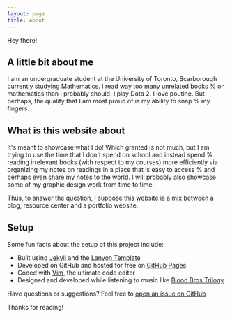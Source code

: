 ```yaml
---
layout: page
title: About
---
```


<p class="message">
  Hey there!
</p>

## A little bit about me

I am an undergraduate student at the University of Toronto, Scarborough currently studying Mathematics. I read way too many unrelated books %
on mathematics than I probably should. I play Dota 2. I love poutine. But perhaps, the quality that I am most proud of is my ability to snap %
my fingers.

## What is this website about

It's meant to showcase what I do! Which granted is not much, but I am trying to use the time that I don't spend on school and instead spend %
reading irrelevant books (with respect to my courses) more efficiently via organizing my notes on readings in a place that is easy to access %
and perhaps even share my notes to the world. I will probably also showcase some of my graphic design work from time to time.

Thus, to answer the question, I suppose this website is a mix between a blog, resource center and a portfolio website.

## Setup

Some fun facts about the setup of this project include:

* Built using [Jekyll](http://jekyllrb.com) and the [Lanyon Template](https://github.com/poole/lanyon) 
* Developed on GitHub and hosted for free on [GitHub Pages](https://pages.github.com)
* Coded with [Vim](http://vim.org), the ultimate code editor
* Designed and developed while listening to music like [Blood Bros Trilogy](https://soundcloud.com/maddecent/sets/blood-bros-series)

Have questions or suggestions? Feel free to [open an issue on GitHub](https://github.com/anmolbhullar/anmolbhullar.github.io/issues)

Thanks for reading!
